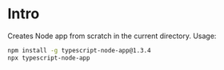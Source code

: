 # Intro

Creates Node app from scratch in the current directory. Usage:

```sh
npm install -g typescript-node-app@1.3.4
npx typescript-node-app
```
